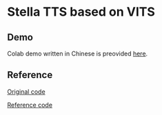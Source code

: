 # Stella TTS based on VITS



## Demo
Colab demo written in Chinese is preovided [here](https://colab.research.google.com/drive/1nKa-l15f_talGvIwPmKTLYwwaE1Mztjg?usp=sharing).

## Reference

[Original code](https://github.com/jaywalnut310/vits)

[Reference code](https://github.com/CjangCjengh/vits)
